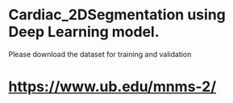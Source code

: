 # Cardiac_2DSegmentation using Deep Learning model.
Please download the dataset for training and validation
# https://www.ub.edu/mnms-2/
